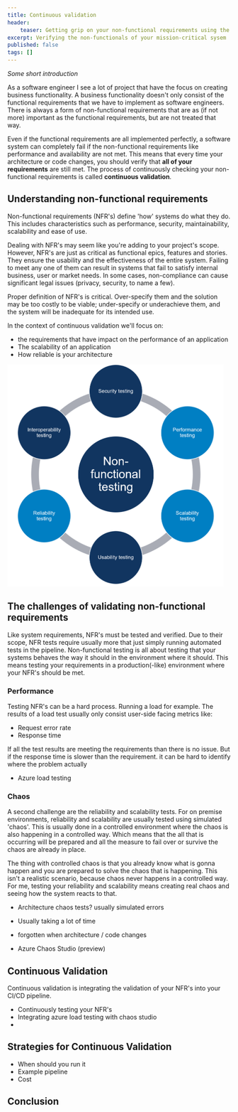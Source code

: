 ```yaml
---
title: Continuous validation
header:    
    teaser: Getting grip on your non-functional requirements using the power of Azure
excerpt: Verifying the non-functionals of your mission-critical sysem
published: false
tags: []
---
```


*Some short introduction*

As a software engineer I see a lot of project that have the focus on creating business functionality. A business functionality doesn't only consist of the functional requirements that we have to implement as software engineers. There is always a form of non-functional requirements that are as (if not more) important as the functional requirements, but are not treated that way.

Even if the functional requirements are all implemented perfectly, a software system can completely fail if the non-functional requirements like performance and availability are not met. This means that every time your architecture or code changes, you should verify that **all of your requirements** are still met. The process of continuously checking your non-functional requirements is called **continuous validation**.

##  Understanding non-functional requirements

Non-functional requirements (NFR's) define 'how' systems do what they do. This includes characteristics such as performance, security, maintainability, scalability and ease of use. 

Dealing with NFR's may seem like you're adding to your project's scope. However, NFR's are just as critical as functional epics, features and stories. They ensure the usability and the effectiveness of the entire system. Failing to meet any one of them can result in systems that fail to satisfy internal business, user or market needs. In some cases, non-compliance can cause significant legal issues (privacy, security, to name a few). 

Proper definition of NFR's is critical. Over-specify them and the solution may be too costly to be viable; under-specify or underachieve them, and the system will be inadequate for its intended use. 

In the context of continuous validation we'll focus on:

- the requirements that have impact on the performance of an application
- The scalability of an application
- How reliable is your architecture

<img src=../assets/images/2023/ContinuousValidation/nfrs.png height=500>

## The challenges of validating non-functional requirements

Like system requirements, NFR's must be tested and verified. Due to their scope, NFR tests require usually more that just simply running automated tests in the pipeline. Non-functional testing is all about testing that your systems behaves the way it should in the environment where it should. This means testing your requirements in a production(-like) environment where your NFR's should be met.

### Performance

Testing NFR's can be a hard process. Running a load for example. The results of a load test usually only consist user-side facing metrics like: 

- Request error rate
- Response time 

If all the test results are meeting the requirements than there is no issue. But if the response time is slower than the requirement. it can be hard to identify where the problem actually 



- Azure load testing

### Chaos

A second challenge are the reliability and scalability tests. For on premise environments, reliability and scalability are usually tested using simulated 'chaos'. This is usually done in a controlled environment where the chaos is also happening in a controlled way. Which means that the all that is occurring will be prepared and all the measure to fail over or survive the chaos are already in place.

The thing with controlled chaos is that you already know what is gonna happen and you are prepared to solve the chaos that is happening. This isn't a realistic scenario, because chaos never happens in a controlled way. For me, testing your reliability and scalability means creating real chaos and seeing how the system reacts to that. 

- Architecture chaos tests? usually simulated errors
- Usually taking a lot of time
- forgotten when architecture / code changes

- Azure Chaos Studio (preview)



## Continuous Validation

Continuous validation is integrating the validation of your NFR's into your CI/CD pipeline.

- Continuously testing your NFR's
- Integrating azure load testing with chaos studio
-    



## Strategies for Continuous Validation

- When should you run it
- Example pipeline
- Cost

## Conclusion

